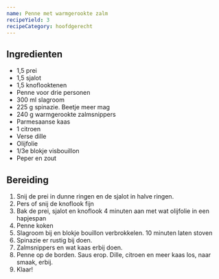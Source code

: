 ```yaml
---
name: Penne met warmgerookte zalm
recipeYield: 3
recipeCategory: hoofdgerecht
---
```


## Ingredienten

- 1,5 prei
- 1,5 sjalot
- 1,5 knoflooktenen
- Penne voor drie personen
- 300 ml slagroom
- 225 g spinazie. Beetje meer mag
- 240 g warmgerookte zalmsnippers
- Parmesaanse kaas
- 1 citroen
- Verse dille
- Olijfolie
- 1/3e blokje visbouillon
- Peper en zout

## Bereiding

1. Snij de prei in dunne ringen en de sjalot in halve ringen.
2. Pers of snij de knoflook fijn
3. Bak de prei, sjalot en knoflook 4 minuten aan met wat olijfolie in een hapjespan
4. Penne koken
5. Slagroom bij en blokje bouillon verbrokkelen. 10 minuten laten stoven
6. Spinazie er rustig bij doen.
7. Zalmsnippers en wat kaas erbij doen.
8. Penne op de borden. Saus erop. Dille, citroen en meer kaas los, naar smaak, erbij.
9. Klaar!
